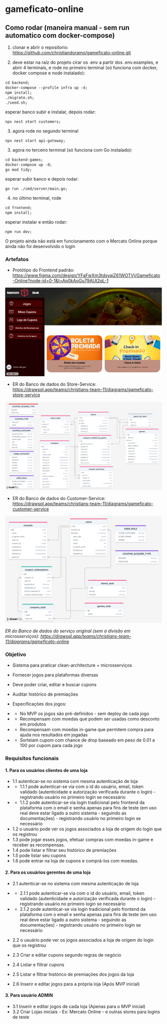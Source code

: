 # gameficato-online

## Como rodar (maneira manual - sem run automatico com docker-compose)

1. clonar e abrir o repositorio: https://github.com/christiandoramo/gameficato-online.git 


2. deve estar na raíz do projeto cirar os .env a partir dos .env.examples, e abrir 4 terminais, e rode no primeiro terminal  (só funciona com docker, docker compose e node instalado):

```
cd backend;
docker-compose --profile infra up -d;
npm install;
./migrate.sh;
./seed.sh;
```
esperar banco subir e instalar, depois rodar:
```
npx nest start customers;
```

3. agora rode no segundo terminal
```
npx nest start api-gateway;
```
3. agora no terceiro terminal (só funciona com Go instalado):

```
cd backend-games;
docker-compose up -d;
go mod tidy;
```
esperar subir banco e depois rodar:
```
go run ./cmd/server/main.go;
```
4. no último terminal, rode

```
cd frontend;
npm install;
```
esperar instalar e então rodar:
```
npm run dev;
```
O projeto ainda não está em funcionamento com o Mercato Online porque ainda não foi desenvolvido o login

### Artefatos

* Protótipo do Frontend padrão: https://www.figma.com/design/YFaFwXm3tdsyajZ61WOTVj/Gameficato-Online?node-id=0-1&t=Ap0kAoGu79AUt2qL-1 

![screenshot](./docs//imgs/image.png)

* ER do Banco de dados do Store-Service: https://drawsql.app/teams/christians-team-11/diagrams/gameficato-store-service

![er-store-service](docs/imgs//er-store-service.png)

* ER do Banco de dados do Customer-Service: https://drawsql.app/teams/christians-team-11/diagrams/gameficato-customer-service

![er-customer-service](docs/imgs//er-customer-service.png)

_ER do Banco de dados do serviço original (sem a divisão em microsserviços): https://drawsql.app/teams/christians-team-11/diagrams/gameficato-online_

### Objetivo

* Sistema para praticar clean-architecture + microsserviços
* Fornecer jogos para plataformas diversas
* Deve poder criar, editar e buscar cupons
* Auditar histórico de premiações

 * Especificações dos jogos:
 * * No MVP os jogos são pré-definidos - sem deploy de cada jogo
 * * Recompensam com moedas que podem ser usadas como desconto em produtos
 * * Recompensam com moedas in-game que permitem compra para ajuda nos resultados em jogadas
 * * Sorteiam cupom com chance de drop baseado em peso de 0.01 a 100 por cupom para cada jogo

### Requisitos funcionais

#### 1. Para os usuários clientes de uma loja

* 1.1 autenticar-se no sistema com mesma autenticação de loja
* * 1.1.1 pode autenticar-se via com o id do usuário, email, token validado (autenticidade e autorização verificada durante o login) - registrando usuário no primeiro login se necessário
* * 1.1.2 pode autenticar-se via login tradicional pelo frontend da plataforma com o email e senha apenas para fins de teste (em uso real deve estar ligado a outro sistema - seguindo as documentações) - registrando usuário no primeiro login se necessário
* 1.2 o usuário pode ver os jogos associados a loja de origem do login que os registrou
* 1.3 pode jogar esses jogos, efetuar compras com moedas in-game e receber as recompensas.
* 1.4 pode listar e filtrar seu histórico de premiações
* 1.5 pode listar seu cupons
* 1.6 pode entrar na loja de cupons e comprá-los com moedas.

#### 2. Para os usuários gerentes de uma loja

* 2.1 autenticar-se no sistema com mesma autenticação de loja
* * 2.1.1 pode autenticar-se via com o id do usuário, email, token validado (autenticidade e autorização verificada durante o login) - registrando usuário no primeiro login se necessário
* * 2.1.2 pode autenticar-se via login tradicional pelo frontend da plataforma com o email e senha apenas para fins de teste (em uso real deve estar ligado a outro sistema - seguindo as documentações) - registrando usuário no primeiro login se necessário
* 2.2 o usuário pode ver os jogos associados a loja de origem do login que os registrou
* 2.3 Criar e editar cupons segundo regras de negócio
* 2.4 Listar e filtrar cupons
* 2.5 Listar e filtrar histórico de premiações dos jogos da loja

* 2.6 Inserir e editar jogos para a própria loja (Após MVP inicial)

#### 3. Para usuário ADMIN

* 3.1 Inserir e editar jogos de cada loja (Apenas para o MVP inicial)
* 3.2 Criar Lojas iniciais - Ex: Mercato Online - e outras stores para logins de teste